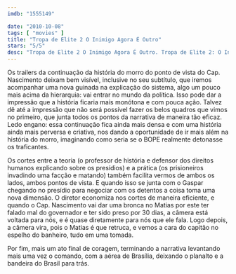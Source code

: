 ```yaml
---
imdb: "1555149"

date: "2010-10-08"
tags: [ "movies" ]
title: "Tropa de Elite 2 O Inimigo Agora É Outro"
stars: "5/5"
desc: "Tropa de Elite 2 O Inimigo Agora É Outro. Tropa de Elite 2: O Inimigo Agora é Outro (Brazil, 2010). Dirigido por José Padilha. Escrito por Bráulio Mantovani, Bráulio Mantovani, José Padilha, José Padilha, Rodrigo Pimentel. Com Wagner Moura, Irandhir Santos, André Ramiro, Milhem Cortaz, Maria Ribeiro, Seu Jorge, Sandro Rocha, Tainá Müller, André Mattos."
---
```

Os trailers da continuação da história do morro do ponto de vista do Cap. Nascimento deixam bem visível, inclusive no seu subtítulo, que iremos acompanhar uma nova guinada na explicação do sistema, algo um pouco mais acima da hierarquia: vai entrar no mundo da política. Isso pode dar a impressão que a história ficaria mais monótona e com pouca ação. Talvez dê até a impressão que não será possível fazer os belos quadros que vimos no primeiro, que junta todos os pontos da narrativa de maneira tão eficaz. Ledo engano: essa continuação fica ainda mais densa e com uma história ainda mais perversa e criativa, nos dando a oportunidade de ir mais além na história do morro, imaginando como seria se o BOPE realmente detonasse os traficantes.

Os cortes entre a teoria (o professor de história e defensor dos direitos humanos explicando sobre os presídios) e a prática (os prisioneiros invadindo uma facção e matando) também facilita vermos de ambos os lados, ambos pontos de vista. E quando isso se junta com o Gaspar chegando no presídio para negociar com os detentos a coisa toma uma nova dimensão. O diretor economiza nos cortes de maneira eficiente, e quando o Cap. Nascimento vai dar uma bronca no Matias por este ter falado mal do governador e ter sido preso por 30 dias, a câmera está voltada para nós, e é quase diretamente para nós que ele fala. Logo depois, a câmera vira, pois o Matias é que retruca, e vemos a cara do capitão no espelho do banheiro, tudo em uma tomada.

Por fim, mais um ato final de coragem, terminando a narrativa levantando mais uma vez o comando, com a aérea de Brasília, deixando o planalto e a bandeira do Brasil para trás.
